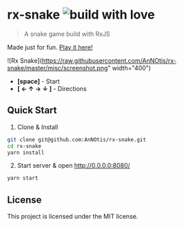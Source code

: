 # rx-snake ![build with love](https://img.shields.io/badge/build%20with-%E2%9D%A4-fa5562.svg?style=flat-square)

> A snake game build with RxJS

Made just for fun. [Play it here!](https://annotis.github.io/rx-snake)

![Rx Snake](https://raw.githubusercontent.com/AnNOtis/rx-snake/master/misc/screenshot.png" width="400")

- **[space]** - Start
- **[ ← ↑ → ↓ ]** - Directions

## Quick Start

1. Clone & Install

  ```sh
  git clone git@github.com:AnNOtis/rx-snake.git
  cd rx-snake
  yarn install
  ```

2. Start server & open http://0.0.0.0:8080/

  ```sh
  yarn start
  ```

## License
This project is licensed under the MIT license.
